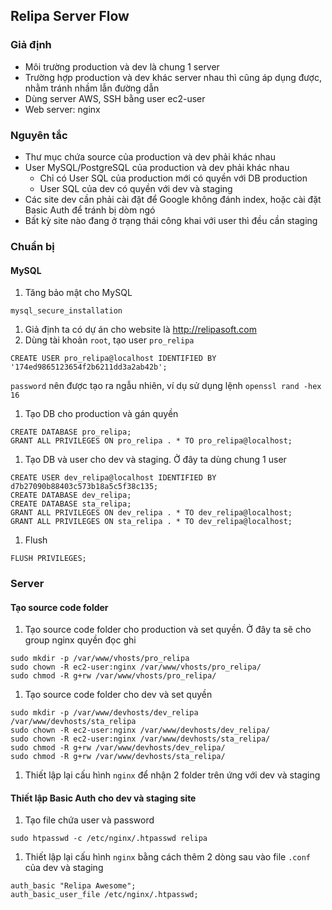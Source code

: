 ## Relipa Server Flow

### Giả định
* Môi trường production và dev là chung 1 server
* Trường hợp production và dev khác server nhau thì cũng áp dụng được, nhằm tránh nhầm lẫn đường dẫn
* Dùng server AWS, SSH bằng user ec2-user
* Web server: nginx

### Nguyên tắc
* Thư mục chứa source của production và dev phải khác nhau
* User MySQL/PostgreSQL của production và dev phải khác nhau
  * Chỉ có User SQL của production mới có quyền với DB production
  * User SQL của dev có quyền với dev và staging  
* Các site dev cần phải cài đặt để Google không đánh index, hoặc cài đặt Basic Auth để tránh bị dòm ngó
* Bất kỳ site nào đang ở trạng thái công khai với user thì đều cần staging

### Chuẩn bị
#### MySQL

1. Tăng bảo mật cho MySQL
 ```
 mysql_secure_installation
 ```

1. Giả định ta có dự án cho website là http://relipasoft.com
1. Dùng tài khoản `root`, tạo user `pro_relipa`
 ```
 CREATE USER pro_relipa@localhost IDENTIFIED BY '174ed9865123654f2b6211dd3a2ab42b';
 ```
 `password` nên được tạo ra ngẫu nhiên, ví dụ sử dụng lệnh `openssl rand -hex 16`

1. Tạo DB cho production và gán quyền
 ```
 CREATE DATABASE pro_relipa;
 GRANT ALL PRIVILEGES ON pro_relipa . * TO pro_relipa@localhost;
 ```
1. Tạo DB và user cho dev và staging. Ở đây ta dùng chung 1 user

 ```
 CREATE USER dev_relipa@localhost IDENTIFIED BY d7b27090b88403c573b18a5c5f38c135;
 CREATE DATABASE dev_relipa;
 CREATE DATABASE sta_relipa;
 GRANT ALL PRIVILEGES ON dev_relipa . * TO dev_relipa@localhost;
 GRANT ALL PRIVILEGES ON sta_relipa . * TO dev_relipa@localhost;
 ```

1. Flush

 ```
 FLUSH PRIVILEGES;
 ```

### Server
#### Tạo source code folder
1. Tạo source code folder cho production và set quyền. Ở đây ta sẽ cho group nginx quyền đọc ghi

 ```
 sudo mkdir -p /var/www/vhosts/pro_relipa
 sudo chown -R ec2-user:nginx /var/www/vhosts/pro_relipa/
 sudo chmod -R g+rw /var/www/vhosts/pro_relipa/
 ```
1. Tạo source code folder cho dev và set quyền

 ```
 sudo mkdir -p /var/www/devhosts/dev_relipa /var/www/devhosts/sta_relipa
 sudo chown -R ec2-user:nginx /var/www/devhosts/dev_relipa/
 sudo chown -R ec2-user:nginx /var/www/devhosts/sta_relipa/
 sudo chmod -R g+rw /var/www/devhosts/dev_relipa/
 sudo chmod -R g+rw /var/www/devhosts/sta_relipa/
 ```
1. Thiết lập lại cấu hình `nginx` để nhận 2 folder trên ứng với dev và staging

#### Thiết lập Basic Auth cho dev và staging site
1. Tạo file chứa user và password
 ```
 sudo htpasswd -c /etc/nginx/.htpasswd relipa
 ```
1. Thiết lập lại cấu hình `nginx` bằng cách thêm 2 dòng sau vào file `.conf` của dev và staging
 ```
 auth_basic "Relipa Awesome";
 auth_basic_user_file /etc/nginx/.htpasswd;
 ```
